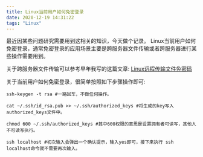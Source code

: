 ```yaml
---
title: Linux当前用户如何免密登录
date: 2020-12-19 14:31:22
tags: "Linux"
---
```

最近因某些问题研究需要用到这相关的知识，今天做个记录。
Linux当前用户如何免密登录，通常免密登录的应用场景主要是跨服务器文件传输或者跨服务器进行某些操作需要用到。

关于跨服务器文件传输可以参考早年我写的这篇文章:
[Linux远程传输文件免密码](https://www.cnblogs.com/youcong/p/10809056.html)

关于当前用户如何免密登录，很简单按照如下步骤操作即可:
<!--more-->
```
ssh-keygen -t rsa #一路回车，不做任何操作。

cat ~/.ssh/id_rsa.pub >> ~/.ssh/authorized_keys #将生成的key写入authorized_keys文件中。

chmod 600 ~/.ssh/authorized_keys #其中600权限的意思是设置拥有者可读写，其他人不可读写执行。

ssh localhost #初次输入会弹出一个确认提示，输入yes即可，接下来执行 ssh localhost命令就不需要再次输入。

```